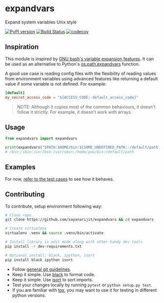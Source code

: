 expandvars
==========
Expand system variables Unix style

[![PyPI version](https://img.shields.io/pypi/v/expandvars.svg)](https://pypi.org/project/expandvars)
[![Build Status](https://travis-ci.org/sayanarijit/expandvars.svg?branch=master)](https://travis-ci.org/sayanarijit/expandvars)
[![codecov](https://codecov.io/gh/sayanarijit/expandvars/branch/master/graph/badge.svg)](https://codecov.io/gh/sayanarijit/expandvars)


Inspiration
-----------
This module is inspired by [GNU bash's variable expansion features](https://www.gnu.org/software/bash/manual/html_node/Shell-Parameter-Expansion.html). It can be used as an alternative to Python's [os.path.expandvars](https://docs.python.org/3/library/os.path.html#os.path.expandvars) function.

A good use case is reading config files with the flexibility of reading values from environment variables using advanced features like returning a default value if some variable is not defined.
For example:

```toml
[default]
my_secret_access_code = "${ACCESS_CODE:-default_access_code}"
```

> NOTE: Although it copies most of the common behaviours, it doesn't follow it strictly. For example, it doesn't work with arrays.


Usage
-----

```python
from expandvars import expandvars

print(expandvars("$PATH:$HOME/bin:${SOME_UNDEFINED_PATH:-/default/path}"))
# /bin:/sbin:/usr/bin:/usr/sbin:/home/you/bin:/default/path
```


Examples
--------
For now, [refer to the test cases](https://github.com/sayanarijit/expandvars/blob/master/tests/test_expandvars.py) to see how it behaves.


Contributing
------------
To contribute, setup environment following way:

```bash
# Clone repo
git clone https://github.com/sayanarijit/expandvars && cd expandvars

# Create virtualenv
virtualenv .venv && source .venv/bin/activate

# Install library in edit mode along with other handy dev tools
pip install -r dev-requirements.txt

# Optional install: black, ipython, isort
pip install black ipython isort
```

- Follow [general git guidelines](https://git-scm.com/book/en/v2/Distributed-Git-Contributing-to-a-Project).
- Keep it simple. Use [black](https://github.com/python/black) to format code.
- Keep it simple. Use [isort](https://pypi.org/project/isort) to sort imports.
- Test your changes locally by running `pytest` or `python setup.py test`.
- If you are familiar with [tox](https://tox.readthedocs.io), you may want to use it for testing in different python versions.
